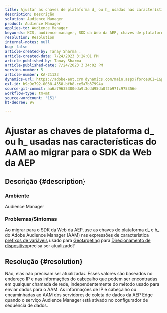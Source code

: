 ```yaml
---
title: Ajustar as chaves de plataforma d_ ou h_ usadas nas características do AAM ao migrar para o SDK da Web da AEP
description: Descrição
solution: Audience Manager
product: Audience Manager
applies-to: Audience Manager
keywords: KCS, audience manager, SDK da Web da AEP, chaves de plataforma, geolocalização, prefixos de variáveis, direcionamento de dispositivo
resolution: Resolution
internal-notes: null
bug: false
article-created-by: Tanay Sharma .
article-created-date: 7/24/2023 3:26:01 PM
article-published-by: Tanay Sharma .
article-published-date: 7/24/2023 3:34:02 PM
version-number: 5
article-number: KA-21123
dynamics-url: https://adobe-ent.crm.dynamics.com/main.aspx?forceUCI=1&pagetype=entityrecord&etn=knowledgearticle&id=1cbd5461-362a-ee11-bdf4-6045bd006239
exl-id: b9c9e792-0038-4558-bfb8-ce5a7b37994a
source-git-commit: aa6a79635380eda913ddd95da0f2b97fc975356e
workflow-type: tm+mt
source-wordcount: '151'
ht-degree: 9%

---
```


# Ajustar as chaves de plataforma d_ ou h_ usadas nas características do AAM ao migrar para o SDK da Web da AEP

## Descrição {#description}


### Ambiente

Audience Manager

### Problemas/Sintomas

Ao migrar para o SDK da Web da AEP, use as chaves de plataforma d_ e h_ do Adobe Audience Manager (AAM) nas expressões de característica [prefixos de variáveis](https://experienceleague.adobe.com/docs/audience-manager/user-guide/features/traits/trait-variable-prefixes.html) usado para [Geotargeting](https://experienceleague.adobe.com/docs/audience-manager/user-guide/features/traits/trait-geotarget-keys.html) para [Direcionamento de dispositivo](https://experienceleague.adobe.com/docs/audience-manager/user-guide/features/traits/trait-device-targeting.html)precisa ser atualizado?


## Resolução {#resolution}


Não, elas não precisam ser atualizadas. Esses valores são baseados no endereço IP e nas informações do cabeçalho que podem ser encontradas em qualquer chamada de rede, independentemente do método usado para enviar dados para o AAM. As informações de IP e cabeçalho ou encaminhadas ao AAM dos servidores de coleta de dados da AEP Edge quando o serviço Audience Manager está ativado no configurador de sequência de dados.
